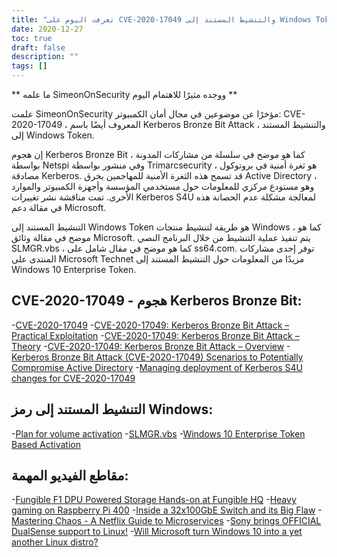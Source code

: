 ```yaml
---
title: "تعرفت اليوم على CVE-2020-17049 والتنشيط المستند إلى Windows Token"
date: 2020-12-27
toc: true
draft: false
description: ""
tags: []
---
```


** ما علمه SimeonOnSecurity ووجده مثيرًا للاهتمام اليوم **

علمت SimeonOnSecurity مؤخرًا عن موضوعين في مجال أمان الكمبيوتر: CVE-2020-17049 ، المعروف أيضًا باسم Kerberos Bronze Bit Attack ، والتنشيط المستند إلى Windows Token.

إن هجوم Kerberos Bronze Bit ، كما هو موضح في سلسلة من مشاركات المدونة بواسطة Netspi وفي منشور بواسطة Trimarcsecurity ، هو ثغرة أمنية في بروتوكول مصادقة Kerberos. قد تسمح هذه الثغرة الأمنية للمهاجمين بخرق Active Directory ، وهو مستودع مركزي للمعلومات حول مستخدمي المؤسسة وأجهزة الكمبيوتر والموارد الأخرى. تمت مناقشة نشر تغييرات Kerberos S4U لمعالجة مشكلة عدم الحصانة هذه في مقالة دعم Microsoft.

التنشيط المستند إلى Windows Token هو طريقة لتنشيط منتجات Windows ، كما هو موضح في مقالة وثائق Microsoft. يتم تنفيذ عملية التنشيط من خلال البرنامج النصي SLMGR.vbs ، كما هو موضح في مقال شامل على ss64.com. توفر إحدى مشاركات المنتدى على Microsoft Technet مزيدًا من المعلومات حول التنشيط المستند إلى Windows 10 Enterprise Token.

## CVE-2020-17049 - هجوم Kerberos Bronze Bit:
-[CVE-2020-17049](https://cve.mitre.org/cgi-bin/cvename.cgi?name=CVE-2020-17049)
-[CVE-2020-17049: Kerberos Bronze Bit Attack – Practical Exploitation](https://blog.netspi.com/cve-2020-17049-kerberos-bronze-bit-attack/)
-[CVE-2020-17049: Kerberos Bronze Bit Attack – Theory](https://blog.netspi.com/cve-2020-17049-kerberos-bronze-bit-theory/)
-[CVE-2020-17049: Kerberos Bronze Bit Attack – Overview](https://blog.netspi.com/cve-2020-17049-kerberos-bronze-bit-overview/)
-[Kerberos Bronze Bit Attack (CVE-2020-17049) Scenarios to Potentially Compromise Active Directory](https://www.hub.trimarcsecurity.com/post/leveraging-the-kerberos-bronze-bit-attack-cve-2020-17049-scenarios-to-compromise-active-directory)
-[Managing deployment of Kerberos S4U changes for CVE-2020-17049](https://support.microsoft.com/en-us/help/4598347/managing-deployment-of-kerberos-s4u-changes-for-cve-2020-17049)

## التنشيط المستند إلى رمز Windows:
-[Plan for volume activation](https://docs.microsoft.com/en-us/windows/deployment/volume-activation/plan-for-volume-activation-client)
-[SLMGR.vbs](https://ss64.com/nt/slmgr.html)
-[Windows 10 Enterprise Token Based Activation](https://social.technet.microsoft.com/Forums/windows/en-US/8c4c0841-af1b-4c14-91f8-31128fc08bf5/windows-10-enterprise-token-based-activation?forum=win10itprosetup)

## مقاطع الفيديو المهمة:
-[Fungible F1 DPU Powered Storage Hands-on at Fungible HQ](https://www.youtube.com/watch?v=NjhTTMNGBBw&t)
-[Heavy gaming on Raspberry Pi 400](https://www.youtube.com/watch?v=Ag53sdLXsFk)
-[Inside a 32x100GbE Switch and its Big Flaw](https://www.youtube.com/watch?v=fkc2pFFGCtE)
-[Mastering Chaos - A Netflix Guide to Microservices](https://www.youtube.com/watch?v=CZ3wIuvmHeM)
-[Sony brings OFFICIAL DualSense support to Linux!](https://www.youtube.com/watch?v=YSgbcJrnZzE)
-[Will Microsoft turn Windows 10 into a yet another Linux distro?](https://www.youtube.com/watch?v=vdycbruoZ9s)
